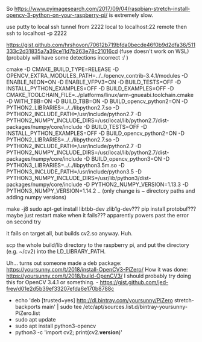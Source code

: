 So https://www.pyimagesearch.com/2017/09/04/raspbian-stretch-install-opencv-3-python-on-your-raspberry-pi/ is extremely slow.

use putty to local ssh tunnel from 2222 local to localhost:22 remote
then ssh to localhost -p 2222

https://gist.github.com/hrshovon/70612b719bfda0becde46f0b9d2dfa36/511333c2d31835a7a39ce11d7b263e78c21016cd
(fuse doesn't work on WSL)
(probably will have some detections incorrect :/ )

cmake -D CMAKE_BUILD_TYPE=RELEASE -D OPENCV_EXTRA_MODULES_PATH=../../opencv_contrib-3.4.1/modules -D ENABLE_NEON=ON -D ENABLE_VFPV3=ON -D BUILD_TESTS=OFF -D INSTALL_PYTHON_EXAMPLES=OFF -D BUILD_EXAMPLES=OFF -D CMAKE_TOOLCHAIN_FILE=../platforms/linux/arm-gnueabi.toolchain.cmake -D WITH_TBB=ON -D BUILD_TBB=ON -D BUILD_opencv_python2=ON -D PYTHON2_LIBRARIES=../../libpython2.7.so -D PYTHON2_INCLUDE_PATH=/usr/include/python2.7 -D PYTHON2_NUMPY_INCLUDE_DIRS=/usr/local/lib/python2.7/dist-packages/numpy/core/include -D BUILD_TESTS=OFF -D INSTALL_PYTHON_EXAMPLES=OFF -D BUILD_opencv_python2=ON -D PYTHON2_LIBRARIES=../../libpython2.7.so -D PYTHON2_INCLUDE_PATH=/usr/include/python2.7 -D PYTHON2_NUMPY_INCLUDE_DIRS=/usr/local/lib/python2.7/dist-packages/numpy/core/include -D BUILD_opencv_python3=ON -D PYTHON3_LIBRARIES=../../libpython3.5m.so -D PYTHON3_INCLUDE_PATH=/usr/include/python3.5 -D PYTHON3_NUMPY_INCLUDE_DIRS=/usr/lib/python3/dist-packages/numpy/core/include -D PYTHON2_NUMPY_VERSION=1.13.3 -D PYTHON3_NUMPY_VERSION=1.14.2 ..
(only change is ~ directory paths and adding numpy versions)

make -j8
sudo apt-get install libtbb-dev zlib1g-dev???
pip install protobuf???
maybe just restart make when it fails??? apparently powers past the error on second try

it fails on target all, but builds cv2.so anyway. Huh.

scp the whole build/lib directory to the raspberry pi, and put the directory (e.g. ~/cv2) into the LD_LIBRARY_PATH.

Uh... turns out someone made a deb package: https://yoursunny.com/t/2018/install-OpenCV3-PiZero/
How it was done: https://yoursunny.com/t/2018/build-OpenCV3/
I should probably try doing this for OpenCV 3.4.1 or something. - https://gist.github.com/jed-frey/d01e2d5b39ef33207efda6e170b8788c

- echo 'deb [trusted=yes] http://dl.bintray.com/yoursunny/PiZero stretch-backports main' | sudo tee  /etc/apt/sources.list.d/bintray-yoursunny-PiZero.list
- sudo apt update
- sudo apt install python3-opencv
- python3 -c 'import cv2; print(cv2.__version__)'
